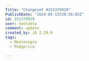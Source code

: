 ```yaml
---
Title: "Changeset #151379929"
PublishDate: "2024-05-15T20:16:02Z"
id: 151379929
user: kentakta
comment: update
created_by: iD 2.29.0
tags:
  - Montenegro
  - Podgorica

---
```

